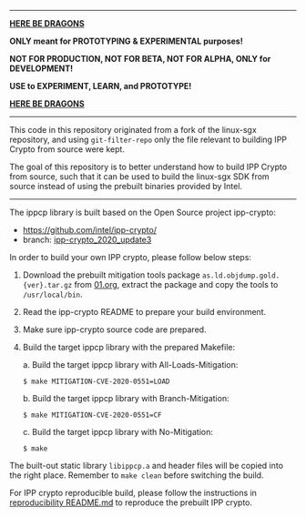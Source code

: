 ----

[**HERE BE DRAGONS**](https://en.wikipedia.org/wiki/Here_be_dragons)

**ONLY meant for PROTOTYPING & EXPERIMENTAL purposes!**

**NOT FOR PRODUCTION, NOT FOR BETA, NOT FOR ALPHA, ONLY for DEVELOPMENT!**

**USE to EXPERIMENT, LEARN, and PROTOTYPE!**

[**HERE BE DRAGONS**](https://en.wikipedia.org/wiki/Here_be_dragons)

----

This code in this repository originated from a fork of the linux-sgx repository, and
using `git-filter-repo` only the file relevant to building IPP Crypto from source were
kept.

The goal of this repository is to better understand how to build IPP Crypto from source,
such that it can be used to build the linux-sgx SDK from source instead of using the
prebuilt binaries provided by Intel.

---

The ippcp library is built based on the Open Source project ipp-crypto:
   * https://github.com/intel/ipp-crypto/
   * branch: [ipp-crypto_2020_update3](https://github.com/intel/ipp-crypto/tree/ipp-crypto_2020_update3)

In order to build your own IPP crypto, please follow below steps:
1. Download the prebuilt mitigation tools package `as.ld.objdump.gold.{ver}.tar.gz` from [01.org](https://download.01.org/intel-sgx/latest/linux-latest/), extract the package and copy the tools to `/usr/local/bin`.
2. Read the ipp-crypto README to prepare your build environment.
3. Make sure ipp-crypto source code are prepared.
4. Build the target ippcp library with the prepared Makefile:

   a. Build the target ippcp library with All-Loads-Mitigation:

      ```shell
      $ make MITIGATION-CVE-2020-0551=LOAD
      ```

   b. Build the target ippcp library with Branch-Mitigation:

      ```shell
      $ make MITIGATION-CVE-2020-0551=CF
      ```

   c. Build the target ippcp library with No-Mitigation:

      ```shell
      $ make
      ```

The built-out static library `libippcp.a` and header files will be copied into the right
place. Remember to `make clean` before switching the build.

For IPP crypto reproducible build, please follow the instructions in
[reproducibility README.md](https://github.com/intel/linux-sgx/blob/master/linux/reproducibility/README.md)
to reproduce the prebuilt IPP crypto.
